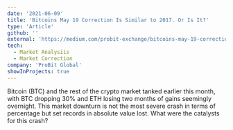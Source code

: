 ```yaml
---
date: '2021-06-09'
title: 'Bitcoins May 19 Correction Is Similar to 2017. Or Is It?'
type: 'Article'
github: ''
external: 'https://medium.com/probit-exchange/bitcoins-may-19-correction-is-similar-to-2017-or-is-it-7d62172ebe7d'
tech:
  - Market Analysiis
  - Market Correction
company: 'ProBit Global'
showInProjects: true
---
```


Bitcoin (BTC) and the rest of the crypto market tanked earlier this month, with BTC dropping 30% and ETH losing two months of gains seemingly overnight. This market downturn is not the most severe crash in terms of percentage but set records in absolute value lost. What were the catalysts for this crash?

